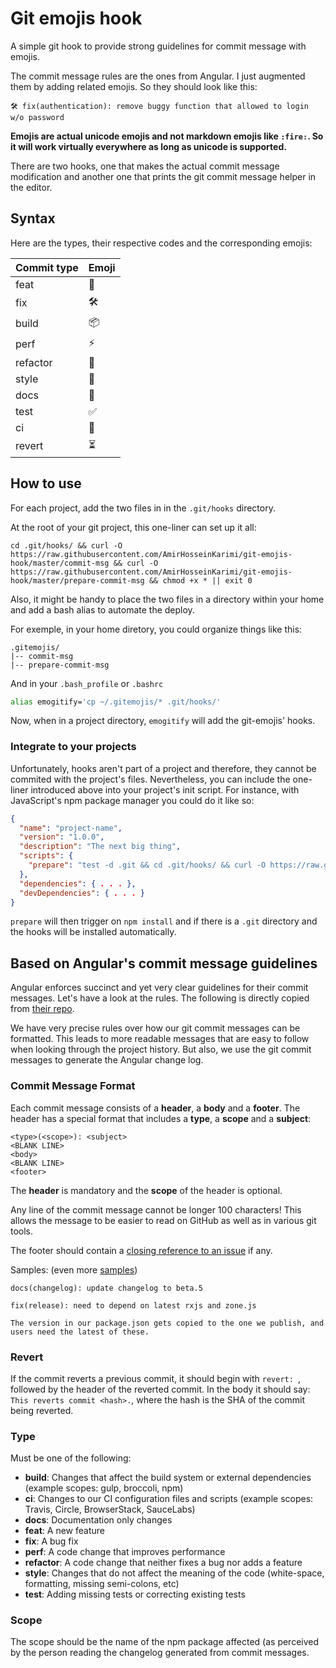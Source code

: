 # Git emojis hook

A simple git hook to provide strong guidelines for commit message with emojis.

The commit message rules are the ones from Angular. I just augmented them by adding related emojis. So they should look like this:

```
🛠 fix(authentication): remove buggy function that allowed to login w/o password
```

__Emojis are actual unicode emojis and not markdown emojis like `:fire:`. So it will work virtually everywhere as long as unicode is supported.__

There are two hooks, one that makes the actual commit message modification and another one that prints the git commit message helper in the editor.

## Syntax
Here are the types, their respective codes and the corresponding emojis:

|   Commit type              | Emoji                                         |
|:---------------------------|:----------------------------------------------|
| feat                       | 🌟                                            |
| fix                        | 🛠                                           |
| build                      | 📦                                            |
| perf                       | ⚡                                            |
| refactor                   | 🚧                                            |
| style                      | 💄                                            |
| docs                       | 📖                                            |
| test                       | ✅                                            |
| ci                         | 🤖                                            |
| revert                     | ⏳                                            |

## How to use
For each project, add the two files in in the `.git/hooks` directory.

At the root of your git project, this one-liner can set up it all:

```
cd .git/hooks/ && curl -O https://raw.githubusercontent.com/AmirHosseinKarimi/git-emojis-hook/master/commit-msg && curl -O https://raw.githubusercontent.com/AmirHosseinKarimi/git-emojis-hook/master/prepare-commit-msg && chmod +x * || exit 0
```

Also, it might be handy to place the two files in a directory within your home and add a bash alias to automate the deploy.

For exemple, in your home diretory, you could organize things like this:
```
.gitemojis/
|-- commit-msg
|-- prepare-commit-msg
```

And in your `.bash_profile` or `.bashrc`
```bash
alias emogitify='cp ~/.gitemojis/* .git/hooks/'
```

Now, when in a project directory, `emogitify` will add the git-emojis' hooks.

### Integrate to your projects
Unfortunately, hooks aren't part of a project and therefore, they cannot be commited with the project's files. Nevertheless, you can include the one-liner introduced above into your project's init script. For instance, with JavaScript's npm package manager you could do it like so:

```json
{
  "name": "project-name",
  "version": "1.0.0",
  "description": "The next big thing",
  "scripts": {
    "prepare": "test -d .git && cd .git/hooks/ && curl -O https://raw.githubusercontent.com/AmirHosseinKarimi/git-emojis-hook/master/commit-msg && curl -O https://raw.githubusercontent.com/AmirHosseinKarimi/git-emojis-hook/master/prepare-commit-msg && chmod +x *"
  },
  "dependencies": { . . . },
  "devDependencies": { . . . }
}
```

`prepare` will then trigger on `npm install` and if there is a `.git` directory and the hooks will be installed automatically.

## Based on Angular's commit message guidelines
Angular enforces succinct and yet very clear guidelines for their commit messages. Let's have a look at the rules. The following is directly copied from [their repo](https://github.com/angular/angular/blob/master/CONTRIBUTING.md#-commit-message-guidelines).

We have very precise rules over how our git commit messages can be formatted. This leads to more readable messages that are easy to follow when looking through the project history. But also, we use the git commit messages to generate the Angular change log.

### Commit Message Format
Each commit message consists of a **header**, a **body** and a **footer**.  The header has a special
format that includes a **type**, a **scope** and a **subject**:

```
<type>(<scope>): <subject>
<BLANK LINE>
<body>
<BLANK LINE>
<footer>
```

The **header** is mandatory and the **scope** of the header is optional.

Any line of the commit message cannot be longer 100 characters! This allows the message to be easier
to read on GitHub as well as in various git tools.

The footer should contain a [closing reference to an issue](https://help.github.com/articles/closing-issues-via-commit-messages/) if any.

Samples: (even more [samples](https://github.com/angular/angular/commits/master))

```
docs(changelog): update changelog to beta.5
```
```
fix(release): need to depend on latest rxjs and zone.js

The version in our package.json gets copied to the one we publish, and users need the latest of these.
```

### Revert
If the commit reverts a previous commit, it should begin with `revert: `, followed by the header of the reverted commit. In the body it should say: `This reverts commit <hash>.`, where the hash is the SHA of the commit being reverted.

### Type
Must be one of the following:

* **build**: Changes that affect the build system or external dependencies (example scopes: gulp, broccoli, npm)
* **ci**: Changes to our CI configuration files and scripts (example scopes: Travis, Circle, BrowserStack, SauceLabs)
* **docs**: Documentation only changes
* **feat**: A new feature
* **fix**: A bug fix
* **perf**: A code change that improves performance
* **refactor**: A code change that neither fixes a bug nor adds a feature
* **style**: Changes that do not affect the meaning of the code (white-space, formatting, missing semi-colons, etc)
* **test**: Adding missing tests or correcting existing tests

### Scope
The scope should be the name of the npm package affected (as perceived by the person reading the changelog generated from commit messages.
